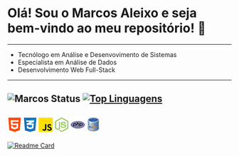 # Olá! Sou o Marcos Aleixo e seja bem-vindo ao meu repositório! :vulcan_salute:
---
- Tecnólogo em Análise e Desenvovimento de Sistemas
- Especialista em Análise de Dados
- Desenvolvimento Web Full-Stack
---
![Marcos Status](https://github-readme-stats.vercel.app/api?username=maleixorm&show_icons=true&theme=dracula)
[![Top Linguagens](https://github-readme-stats.vercel.app/api/top-langs/?username=maleixorm&layout=compact)](https://github.com/anuraghazra/github-readme-stats)
---
![HTML5](html5.png) ![CSS3](css3.png) ![JavaScript](js.png) ![Node JS](nodejs.png) ![PHP](php.png) ![MySQL](mysql.png)
---
[![Readme Card](https://github-readme-stats.vercel.app/api/pin/?username=maleixorm&repo=PHP)](https://github.com/maleixorm/PHP)
